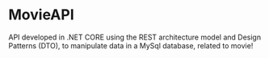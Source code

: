 # MovieAPI
API developed in .NET CORE using the REST architecture model and Design Patterns (DTO), to manipulate data in a MySql database, related to movie!
